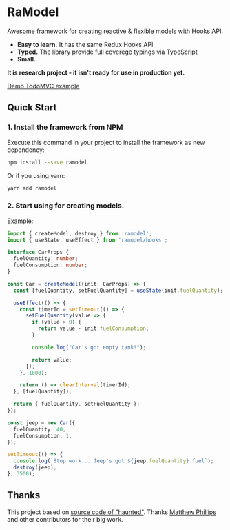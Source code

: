 # RaModel

Awesome framework for creating reactive & flexible models with Hooks API.

- **Easy to learn.** It has the same Redux Hooks API
- **Typed.** The library provide full coverege typings via TypeScript
- **Small.**

**It is research project - it isn't ready for use in production yet.**

[Demo TodoMVC example](https://codesandbox.io/s/ramodel-demo-todo-otcd7)

## Quick Start

### 1. Install the framework from NPM

Execute this command in your project to install the framework as new dependency:

```sh
npm install --save ramodel
```

Or if you using yarn:

```sh
yarn add ramodel
```

### 2. Start using for creating models.

Example:

```ts
import { createModel, destroy } from 'ramodel';
import { useState, useEffect } from 'ramodel/hooks';

interface CarProps {
  fuelQuantity: number;
  fuelConsumption: number;
}

const Car = createModel((init: CarProps) => {
  const [fuelQuantity, setFuelQuantity] = useState(init.fuelQuantity);

  useEffect(() => {
    const timerId = setTimeout(() => {
      setFuelQuantity(value => {
        if (value > 0) {
          return value - init.fuelConsumption;
        }

        console.log("Car's got empty tank!");

        return value;
      });
    }, 1000);

    return () => clearInterval(timerId);
  }, [fuelQuantity]);

  return { fuelQuantity, setFuelQuantity };
});

const jeep = new Car({
  fuelQuantity: 40,
  fuelConsumption: 1,
});

setTimeout(() => {
  console.log(`Stop work... Jeep's got ${jeep.fuelQuantity} fuel`);
  destroy(jeep);
}, 3500);
```

## Thanks

This project based on [source code of "haunted"](https://github.com/matthewp/haunted).
Thanks [Matthew Phillips](https://github.com/matthewp) and other contributors for their big work.
